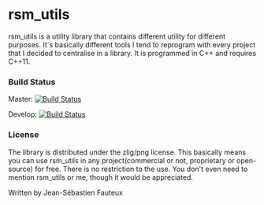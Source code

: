 # rsm_utils

rsm_utils is a utility library that contains different utility for different purposes. It`s basically different tools I tend to reprogram with every project that I decided to centralise in a library. It is programmed in C++ and requires C++11.

### Build Status

Master: [![Build Status](https://travis-ci.org/Rosme/rsm_utils.svg?branch=master)](https://travis-ci.org/Rosme/rsm_utils)

Develop: [![Build Status](https://travis-ci.org/Rosme/rsm_utils.svg?branch=develop)](https://travis-ci.org/Rosme/rsm_utils)


### License

The library is distributed under the zlig/png license. This basically means you can use rsm_utils in any project(commercial or not, proprietary or open-source) for free. There is no restriction to the use. You don't even need to mention rsm_utils or me, though it would be appreciated.

Written by Jean-Sébastien Fauteux
